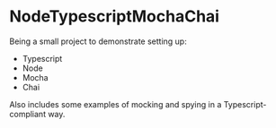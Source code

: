 # NodeTypescriptMochaChai

Being a small project to demonstrate setting up:
* Typescript
* Node
* Mocha
* Chai

Also includes some examples of mocking and spying in a Typescript-compliant way.